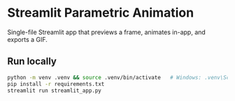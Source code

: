 # Streamlit Parametric Animation

Single-file Streamlit app that previews a frame, animates in-app, and exports a GIF.

## Run locally
```bash
python -m venv .venv && source .venv/bin/activate   # Windows: .venv\Scripts\activate
pip install -r requirements.txt
streamlit run streamlit_app.py
